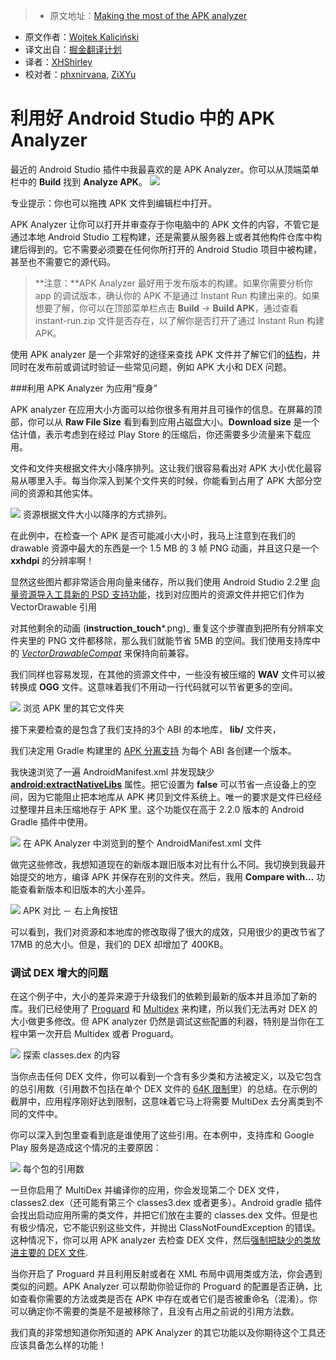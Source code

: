 > * 原文地址：[Making the most of the APK analyzer](https://medium.com/google-developers/making-the-most-of-the-apk-analyzer-c066cb871ea2#.k0s1s1kgl)
* 原文作者：[Wojtek Kaliciński](https://medium.com/@wkalicinski)
* 译文出自：[掘金翻译计划](https://github.com/xitu/gold-miner)
* 译者：[XHShirley](https://github.com/XHShirley)
* 校对者：[phxnirvana](https://github.com/phxnirvana), [ZiXYu](https://github.com/ZiXYu)


# 利用好 Android Studio 中的 APK Analyzer

最近的 Android Studio 插件中我最喜欢的是 APK Analyzer。你可以从顶端菜单栏中的 **Build** 找到 **Analyze APK**。
![](https://d262ilb51hltx0.cloudfront.net/max/800/0*RiXOWhjkTw8ELX7M.)

专业提示：你也可以拖拽 APK 文件到编辑栏中打开。

APK Analyzer 让你可以打开并审查存于你电脑中的 APK 文件的内容，不管它是通过本地 Android Studio 工程构建，还是需要从服务器上或者其他构件仓库中构建后得到的。它不需要必须要在任何你所打开的 Android Studio 项目中被构建，甚至也不需要它的源代码。

> **注意：**APK Analyzer 最好用于发布版本的构建。如果你需要分析你 app 的调试版本，确认你的 APK 不是通过 Instant Run 构建出来的。如果想要了解，你可以在顶部菜单栏点击 **Build** → **Build APK**，通过查看 instant-run.zip 文件是否存在，以了解你是否打开了通过 Instant Run 构建 APK。

使用 APK analyzer 是一个非常好的途径来查找 APK 文件并了解它们的[结构](https://developer.android.com/topic/performance/reduce-apk-size.html#apk-structure)，并同时在发布前或调试时验证一些常见问题，例如 APK 大小和 DEX 问题。

###利用 APK Analyzer 为应用“瘦身”

APK analyzer 在应用大小方面可以给你很多有用并且可操作的信息。在屏幕的顶部，你可以从 **Raw File Size** 看到看到应用占磁盘大小。**Download size** 是一个估计值，表示考虑到在经过 Play Store 的压缩后，你还需要多少流量来下载应用。

文件和文件夹根据文件大小降序排列。这让我们很容易看出对 APK 大小优化最容易从哪里入手。每当你深入到某个文件夹的时候，你能看到占用了 APK 大部分空间的资源和其他实体。

![](https://d262ilb51hltx0.cloudfront.net/max/800/0*DRt5aMTeoIKdwYG1.)
资源根据文件大小以降序的方式排列。

在此例中，在检查一个 APK 是否可能减小大小时，我马上注意到在我们的 drawable 资源中最大的东西是一个 1.5 MB 的 3 帧 PNG 动画，并且这只是一个 **xxhdpi** 的分辨率啊！

显然这些图片都非常适合用向量来储存，所以我们使用 Android Studio 2.2里 [向量资源导入工具新的 PSD 支持功能](https://developer.android.com/studio/write/vector-asset-studio.html)，找到对应图片的资源文件并把它们作为 VectorDrawable 引用

对其他剩余的动画 (**instruction_touch***.png)_ 重复这个步骤直到把所有分辨率文件夹里的 PNG 文件都移除，那么我们就能节省 5MB 的空间。我们使用支持库中的 [_VectorDrawableCompat_](https://medium.com/@chrisbanes/appcompat-v23-2-age-of-the-vectors-91cbafa87c88) 来保持向前兼容。

我们同样也容易发现，在其他的资源文件中，一些没有被压缩的 **WAV** 文件可以被转换成 **OGG** 文件。这意味着我们不用动一行代码就可以节省更多的空间。

![](https://d262ilb51hltx0.cloudfront.net/max/600/0*AcjFk-xj6PKOXRWe.)
浏览 APK 里的其它文件夹

接下来要检查的是包含了我们支持的3个 ABI 的本地库， **lib/** 文件夹，

我们决定用 Gradle 构建里的 [APK 分离支持](https://developer.android.com/studio/build/configure-apk-splits.html) 为每个 ABI 各创建一个版本。

我快速浏览了一遍 AndroidManifest.xml 并发现缺少 [**android:extractNativeLibs**](https://developer.android.com/reference/android/R.attr.html#extractNativeLibs) 属性。把它设置为 **false** 可以节省一点设备上的空间，因为它能阻止把本地库从 APK 拷贝到文件系统上。唯一的要求是文件已经经过整理并且未压缩地存于 APK 里。这个功能仅在高于 2.2.0 版本的 Android Gradle 插件中使用。

![](https://d262ilb51hltx0.cloudfront.net/max/800/0*VgknN7SJh9z7hOya.)
在 APK Analyzer 中浏览到的整个 AndroidManifest.xml 文件

做完这些修改，我想知道现在的新版本跟旧版本对比有什么不同。我切换到我最开始提交的地方，编译 APK 并保存在别的文件夹。然后，我用 **Compare with…** 功能查看新版本和旧版本的大小差异。

![](https://d262ilb51hltx0.cloudfront.net/max/800/0*W_ZzJpAzon5xAHpc.)
APK 对比 － 右上角按钮

可以看到，我们对资源和本地库的修改取得了很大的成效，只用很少的更改节省了 17MB 的总大小。但是，我们的 DEX 却增加了 400KB。

### 调试 DEX 增大的问题

在这个例子中，大小的差异来源于升级我们的依赖到最新的版本并且添加了新的库。我们已经使用了 [Proguard](https://developer.android.com/studio/build/shrink-code.html#shrink-code) 和 [Multidex](https://developer.android.com/studio/build/multidex.html) 来构建，所以我们无法再对 DEX 的大小做更多修改。但 APK analyzer 仍然是调试这些配置的利器，特别是当你在工程中第一次开启 Multidex 或者 Proguard。

![](https://d262ilb51hltx0.cloudfront.net/max/800/0*bOKK2M9iFTXVfUrs.)
探索 classes.dex 的内容

当你点击任何 DEX 文件，你可以看到一个含有多少类和方法被定义，以及它包含的总引用数（引用数不包括在单个 DEX 文件的 [64K 限制](https://developer.android.com/studio/build/multidex.html#about)里）的总结。在示例的截屏中，应用程序刚好达到限制，这意味着它马上将需要 MultiDex 去分离类到不同的文件中。

你可以深入到包里查看到底是谁使用了这些引用。在本例中，支持库和 Google Play 服务是造成这个情况的主要原因：

![](https://d262ilb51hltx0.cloudfront.net/max/800/0*_X6y5PXnNG_e_QK-.)
每个包的引用数

一旦你启用了 MultiDex 并编译你的应用，你会发现第二个 DEX 文件，classes2.dex（还可能有第三个 classes3.dex 或者更多）。Android gradle 插件会找出启动应用所需的类文件，并把它们放在主要的 classes.dex 文件。但是也有极少情况，它不能识别这些文件，并抛出 ClassNotFoundException 的错误。这种情况下，你可以用 APK analyzer 去检查 DEX 文件，然后[强制把缺少的类放进主要的 DEX 文件](http://google.github.io/android-gradle-dsl/2.2/com.android.build.gradle.internal.dsl.ProductFlavor.html#com.android.build.gradle.internal.dsl.ProductFlavor:multiDexKeepFile).

当你开启了 Proguard 并且利用反射或者在 XML 布局中调用类或方法，你会遇到类似的问题。APK Analyzer 可以帮助你验证你的 Proguard 的配置是否正确，比如查看你需要的方法或类是否在 APK 中存在或者它们是否被重命名（混淆）。你可以确定你不需要的类是不是被移除了，且没有占用之前说的引用方法数。

我们真的非常想知道你所知道的 APK Analyzer 的其它功能以及你期待这个工具还应该具备怎么样的功能！
